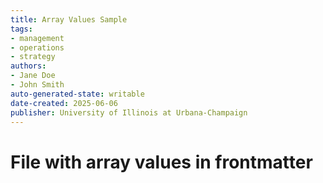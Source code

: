 ```yaml
---
title: Array Values Sample
tags:
- management
- operations
- strategy
authors:
- Jane Doe
- John Smith
auto-generated-state: writable
date-created: 2025-06-06
publisher: University of Illinois at Urbana-Champaign
---
```


# File with array values in frontmatter
